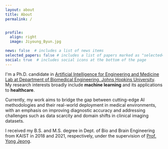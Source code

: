 ```yaml
---
layout: about
title: About
permalink: /


profile:
  align: right
  image: Jiyoung_Byun.jpg

news: false  # includes a list of news items
selected_papers: false # includes a list of papers marked as "selected={true}"
social: true  # includes social icons at the bottom of the page
---
```

I'm a Ph.D. candidate in <a href="aiem.jhu.edu/">Artificial Intelligence for Engineering and Medicine Lab at 
<a href="https://www.bme.jhu.edu/">Department of Biomedical Engineering, Johns Hopkins University</a>.
My research interests broadly include <strong>machine learning</strong> and its applications to <strong>healthcare</strong>.

Currently, my work aims to bridge the gap between cutting-edge AI methodologies and their real-world deployment in medical environments, with an emphasis on improving diagnostic accuracy and addressing challenges such as data scarcity and domain shifts in clinical imaging datasets.

I received my B.S. and M.S. degree in Dept. of Bio and Brain Engineering from KAIST in 2018 and 2021, respectively, 
under the supervision of <a href="https://scholar.google.com/citations?user=zsVfg6sAAAAJ&hl=en">Prof. Yong Jeong</a>.
